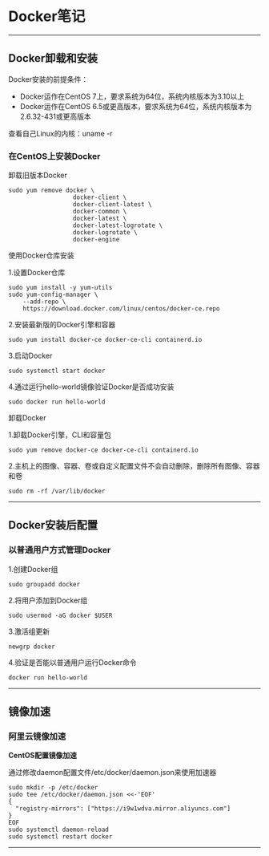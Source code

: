 # Docker笔记

---

## Docker卸载和安装

Docker安装的前提条件：

* Docker运作在CentOS 7上，要求系统为64位，系统内核版本为3.10以上
* Docker运作在CentOS 6.5或更高版本，要求系统为64位，系统内核版本为2.6.32-431或更高版本

查看自己Linux的内核：uname -r

### 在CentOS上安装Docker

卸载旧版本Docker

```shell
sudo yum remove docker \
                  docker-client \
                  docker-client-latest \
                  docker-common \
                  docker-latest \
                  docker-latest-logrotate \
                  docker-logrotate \
                  docker-engine
```

使用Docker仓库安装

1.设置Docker仓库

```shell
sudo yum install -y yum-utils
sudo yum-config-manager \
    --add-repo \
    https://download.docker.com/linux/centos/docker-ce.repo
```

2.安装最新版的Docker引擎和容器

```shell
sudo yum install docker-ce docker-ce-cli containerd.io
```

3.启动Docker

```shell
sudo systemctl start docker
```

4.通过运行hello-world镜像验证Docker是否成功安装

```shell
sudo docker run hello-world
```

卸载Docker

1.卸载Docker引擎，CLI和容量包

```shell
sudo yum remove docker-ce docker-ce-cli containerd.io
```

2.主机上的图像、容器、卷或自定义配置文件不会自动删除，删除所有图像、容器和卷

```shell
sudo rm -rf /var/lib/docker
```

---

## Docker安装后配置

### 以普通用户方式管理Docker

1.创建Docker组

```shell
sudo groupadd docker
```

2.将用户添加到Docker组

```shell
sudo usermod -aG docker $USER
```

3.激活组更新

```shell
newgrp docker
```

4.验证是否能以普通用户运行Docker命令

```shell
docker run hello-world
```

---

## 镜像加速

### 阿里云镜像加速

**CentOS配置镜像加速**

通过修改daemon配置文件/etc/docker/daemon.json来使用加速器

```shell
sudo mkdir -p /etc/docker
sudo tee /etc/docker/daemon.json <<-'EOF'
{
  "registry-mirrors": ["https://i9w1wdva.mirror.aliyuncs.com"]
}
EOF
sudo systemctl daemon-reload
sudo systemctl restart docker
```

---

